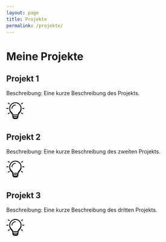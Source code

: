 ```yaml
---
layout: page
title: Projekte
permalink: /projekte/
---
```

# Meine Projekte

## Projekt 1

Beschreibung: Eine kurze Beschreibung des Projekts.

![Bild 1](/assets/iconsite.png)

## Projekt 2

Beschreibung: Eine kurze Beschreibung des zweiten Projekts.

![Bild 2](/assets/iconsite.png)

## Projekt 3

Beschreibung: Eine kurze Beschreibung des dritten Projekts.

![Bild 3](/assets/iconsite.png)

